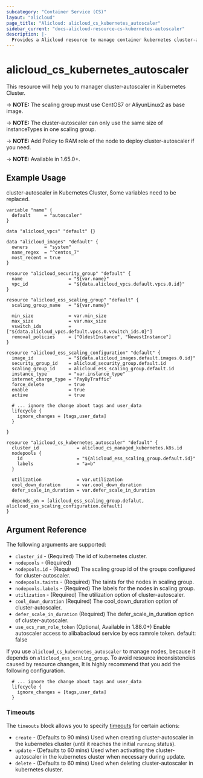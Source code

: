```yaml
---
subcategory: "Container Service (CS)"
layout: "alicloud"
page_title: "Alicloud: alicloud_cs_kubernetes_autoscaler"
sidebar_current: "docs-alicloud-resource-cs-kubernetes-autoscaler"
description: |-
  Provides a Alicloud resource to manage container kubernetes cluster-autoscaler.
---
```


# alicloud\_cs\_kubernetes\_autoscaler

This resource will help you to manager cluster-autoscaler in Kubernetes Cluster. 

-> **NOTE:** The scaling group must use CentOS7 or AliyunLinux2 as base image.

-> **NOTE:** The cluster-autoscaler can only use the same size of instanceTypes in one scaling group. 

-> **NOTE:** Add Policy to RAM role of the node to deploy cluster-autoscaler if you need.

-> **NOTE:** Available in 1.65.0+.

## Example Usage

cluster-autoscaler in Kubernetes Cluster, Some variables need to be replaced.

```
variable "name" {
  default     = "autoscaler"
}

data "alicloud_vpcs" "default" {}

data "alicloud_images" "default" {
  owners      = "system"
  name_regex  = "^centos_7"
  most_recent = true
}

resource "alicloud_security_group" "default" {
  name                 = "${var.name}"
  vpc_id               = "${data.alicloud_vpcs.default.vpcs.0.id}"
}

resource "alicloud_ess_scaling_group" "default" {
  scaling_group_name   = "${var.name}"
  
  min_size             = var.min_size
  max_size             = var.max_size
  vswitch_ids          = ["${data.alicloud_vpcs.default.vpcs.0.vswitch_ids.0}"] 
  removal_policies     = ["OldestInstance", "NewestInstance"]
}

resource "alicloud_ess_scaling_configuration" "default" {
  image_id             = "${data.alicloud_images.default.images.0.id}"
  security_group_id    = alicloud_security_group.default.id
  scaling_group_id     = alicloud_ess_scaling_group.default.id
  instance_type        = "var.instance_type"
  internet_charge_type = "PayByTraffic"
  force_delete         = true
  enable               = true
  active               = true

  # ... ignore the change about tags and user_data
  lifecycle {
    ignore_changes = [tags,user_data]
  }

}

resource "alicloud_cs_kubernetes_autoscaler" "default" {
  cluster_id              = alicloud_cs_managed_kubernetes.k8s.id
  nodepools {
    id                    = "${alicloud_ess_scaling_group.default.id}"
    labels                = "a=b"
  }

  utilization             = var.utilization
  cool_down_duration      = var.cool_down_duration
  defer_scale_in_duration = var.defer_scale_in_duration

  depends_on = [alicloud_ess_scaling_group.defalut, alicloud_ess_scaling_configuration.default]
}

```

## Argument Reference

The following arguments are supported:

* `cluster_id` - (Required) The id of kubernetes cluster.
* `nodepools` - (Required) 
* `nodepools.id` - (Required) The scaling group id of the groups configured for cluster-autoscaler.
* `nodepools.taints` - (Required) The taints for the nodes in scaling group.
* `nodepools.labels` - (Required) The labels for the nodes in scaling group.
* `utilization` - (Required) The utilization option of cluster-autoscaler.
* `cool_down_duration` (Required) The cool_down_duration option of cluster-autoscaler.  
* `defer_scale_in_duration` (Required) The defer_scale_in_duration option of cluster-autoscaler.
* `use_ecs_ram_role_token` (Optional, Available in 1.88.0+) Enable autoscaler access to alibabacloud service by ecs ramrole token. default: false

If you use `alicloud_cs_kubernetes_autoscaler` to manage nodes, because it depends on `alicloud_ess_scaling_group`. To avoid resource inconsistencies caused by resource changes, It is highly recommend that you add the following configuration.
```
  # ... ignore the change about tags and user_data
  lifecycle {
    ignore_changes = [tags,user_data]
  }
```

### Timeouts

The `timeouts` block allows you to specify [timeouts](https://www.terraform.io/docs/configuration-0-11/resources.html#timeouts) for certain actions:

* `create` - (Defaults to 90 mins) Used when creating cluster-autoscaler in the kubernetes cluster (until it reaches the initial `running` status). 
* `update` - (Defaults to 60 mins) Used when activating the cluster-autoscaler in the kubernetes cluster when necessary during update.
* `delete` - (Defaults to 60 mins) Used when deleting cluster-autoscaler in kubernetes cluster. 

